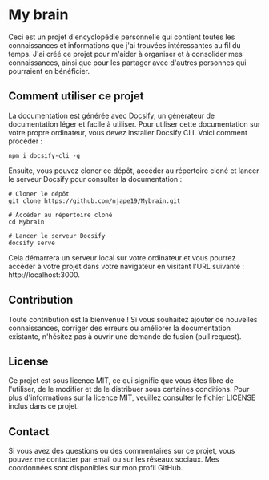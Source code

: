 # My brain

Ceci est un projet d'encyclopédie personnelle qui contient toutes les connaissances et informations que j'ai trouvées intéressantes au fil du temps. J'ai créé ce projet pour m'aider à organiser et à consolider mes connaissances, ainsi que pour les partager avec d'autres personnes qui pourraient en bénéficier.

## Comment utiliser ce projet

La documentation est générée avec [Docsify](https://docsify.js.org/), un générateur de documentation léger et facile à utiliser. Pour utiliser cette documentation sur votre propre ordinateur, vous devez installer Docsify CLI. Voici comment procéder :

```batch
npm i docsify-cli -g
```

Ensuite, vous pouvez cloner ce dépôt, accéder au répertoire cloné et lancer le serveur Docsify pour consulter la documentation :

```batch
# Cloner le dépôt
git clone https://github.com/njape19/Mybrain.git

# Accéder au répertoire cloné
cd Mybrain

# Lancer le serveur Docsify
docsify serve
```

Cela démarrera un serveur local sur votre ordinateur et vous pourrez accéder à votre projet dans votre navigateur en visitant l'URL suivante : http://localhost:3000.

## Contribution

Toute contribution est la bienvenue ! Si vous souhaitez ajouter de nouvelles connaissances, corriger des erreurs ou améliorer la documentation existante, n'hésitez pas à ouvrir une demande de fusion (pull request).

## License

Ce projet est sous licence MIT, ce qui signifie que vous êtes libre de l'utiliser, de le modifier et de le distribuer sous certaines conditions. Pour plus d'informations sur la licence MIT, veuillez consulter le fichier LICENSE inclus dans ce projet.

## Contact

Si vous avez des questions ou des commentaires sur ce projet, vous pouvez me contacter par email ou sur les réseaux sociaux. Mes coordonnées sont disponibles sur mon profil GitHub.
